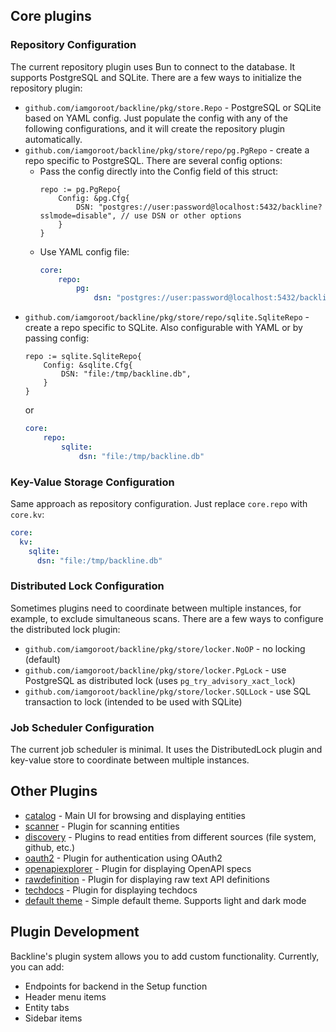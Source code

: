 ## Core plugins

### Repository Configuration

The current repository plugin uses Bun to connect to the database. It supports PostgreSQL and SQLite. There are a few ways to initialize the repository plugin:

- `github.com/iamgoroot/backline/pkg/store.Repo` - PostgreSQL or SQLite based on YAML config. Just populate the config with any of the following configurations, and it will create the repository plugin automatically.
- `github.com/iamgoroot/backline/pkg/store/repo/pg.PgRepo` - create a repo specific to PostgreSQL. There are several config options:
  - Pass the config directly into the Config field of this struct:
    ```golang
    repo := pg.PgRepo{
        Config: &pg.Cfg{
            DSN: "postgres://user:password@localhost:5432/backline?sslmode=disable", // use DSN or other options
        }
    }
    ```
  - Use YAML config file:
    ```yaml
    core:
        repo:
            pg:
                dsn: "postgres://user:password@localhost:5432/backline?sslmode=disable"
    ```
- `github.com/iamgoroot/backline/pkg/store/repo/sqlite.SqliteRepo` - create a repo specific to SQLite. Also configurable with YAML or by passing config:
  ```golang
  repo := sqlite.SqliteRepo{
      Config: &sqlite.Cfg{
          DSN: "file:/tmp/backline.db",
      }
  }
  ```
  or
  ```yaml
  core:
      repo:
          sqlite:
              dsn: "file:/tmp/backline.db"
  ```

### Key-Value Storage Configuration

Same approach as repository configuration. Just replace `core.repo` with `core.kv`:

```yaml
core:
  kv:
    sqlite:
      dsn: "file:/tmp/backline.db"
```

### Distributed Lock Configuration

Sometimes plugins need to coordinate between multiple instances, for example, to exclude simultaneous scans. There are a few ways to configure the distributed lock plugin:

- `github.com/iamgoroot/backline/pkg/store/locker.NoOP` - no locking (default)
- `github.com/iamgoroot/backline/pkg/store/locker.PgLock` - use PostgreSQL as distributed lock (uses `pg_try_advisory_xact_lock`)
- `github.com/iamgoroot/backline/pkg/store/locker.SQLLock` - use SQL transaction to lock (intended to be used with SQLite)

### Job Scheduler Configuration

The current job scheduler is minimal. It uses the DistributedLock plugin and key-value store to coordinate between multiple instances.

## Other Plugins

- [catalog](./plugins/catalog) - Main UI for browsing and displaying entities
- [scanner](./plugins/scanner) - Plugin for scanning entities
- [discovery](./plugins/discovery) - Plugins to read entities from different sources (file system, github, etc.)
- [oauth2](./plugins/auth/oauth2) - Plugin for authentication using OAuth2
- [openapiexplorer](./plugins/documentation/openapiexplorer) - Plugin for displaying OpenAPI specs
- [rawdefinition](./plugins/documentation/rawdefinition) - Plugin for displaying raw text API definitions
- [techdocs](./plugins/documentation/techdocs) - Plugin for displaying techdocs
- [default theme](./plugins/theme/stock) - Simple default theme. Supports light and dark mode

## Plugin Development

Backline's plugin system allows you to add custom functionality. Currently, you can add:
- Endpoints for backend in the Setup function
- Header menu items
- Entity tabs
- Sidebar items
